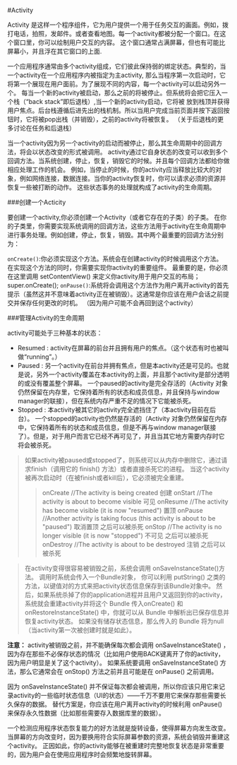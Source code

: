 #Activity

Activity 是这样一个程序组件，它为用户提供一个用于任务交互的画面。例如，拨打电话，拍照，发邮件。或者查看地图。每一个activity都被分配一个窗口。在这个窗口里，你可以绘制用户交互的内容。 这个窗口通常占满屏幕，但也有可能比屏幕小，并且浮在其它窗口的上面.

一个应用程序通常由多个activity组成，它们彼此保持弱的绑定状态。典型的，当一个activity在一个应用程序内被指定为主activity, 那么当程序第一次启动时，它将第一个展现在用户面前。为了展现不同的内容，每一个activity可以启动另外一个。 每当一个新的activity被启动，那么之前的将被停止。但系统将会把它压入一个栈（“back stack”即后退栈）,当一个新的activity启动，它将被 放到栈顶并获得用户焦点。后台栈遵循后进先出的栈机制。所以当用户完成当前页面并按下返回按钮时，它将被pop出栈（并销毁），之前的activity将被恢复。 （关于后退栈的更多讨论在任务和后退栈）

当一个activity因为另一个activity的启动而被停止，那么其生命周期中的回调方法，将会以状态改变的形式被调用。 activity通过它自身状态的改变可以收到多个回调方法。当系统创建，停止，恢复，销毁它的时候。并且每个回调方法都给你做相应处理工作的机会。 例如，当停止的时候，你的activity应当释放比较大的对象，例如网络连接，数据连接。当你的activity恢复时，你可以请求必须的资源并恢复一些被打断的动作。 这些状态事务的处理就构成了activity的生命周期。 

###创建一个Acticity

要创建一个activity,你必须创建一个Activity（或者它存在的子类）的子类。 在你的子类里，你需要实现系统调用的回调方法，这些方法用于activity在生命周期中进行事务处理。例如创建，停止，恢复，销毁。其中两个最重要的回调方法分别为：

`onCreate()`:你必须实现这个方法。系统会在创建activity的时候调用这个方法。 在实现这个方法的同时，你需要实现你activity的重要组件。 最重要的是，你必须在这里调用 setContentView() 来定义你activity用于用户交互的布局；super.onCreate();
`onPause()`:系统将会调用这个方法作为用户离开activity的首先提示（虽然这并不意味着activity正在被销毁）。这通常是你应该在用户会话之前提交并保存任何更改的时机。 （因为用户可能不会再回到这个activity）

###管理Activity的生命周期

activity可能处于三种基本的状态：
    
* Resumed :     activity在屏幕的前台并且拥有用户的焦点。（这个状态有时也被叫做“running”。） 
* Paused :     另一个activity在前台并拥有焦点，但是本activity还是可见的。也就是说，另外一个activity覆盖在本activity的上面，并且那个activity是部分透明的或没有覆盖整个屏幕。 一个paused的activity是完全存活的（Activity 对象仍然保留在内存里，它保持着所有的状态和成员信息，并且保持与window  manager的联接），但在系统内存严重不足的情况下它能被杀死。 
* Stopped :     本activity被其它的activity完全遮挡住了（本activity目前在后台）。 一个stopped的activity也仍然是存活的（Activity 对象仍然保留在内存中，它保持着所有的状态和成员信息，但是不再与window manager联接了）。但是，对于用户而言它已经不再可见了，并且当其它地方需要内存时它将会被杀死。

> 如果activity被paused或stopped了，则系统可以从内存中删除它，通过请求finish（调用它的 finish() 方法）或者直接杀死它的进程。 
> 当这个activity被再次启动时（在被finish或者kill后），它必须被完全重建。
> 
> >onCreate  //The activity is being created 创建
> >onStart   //The activity is about to become visible 可见
> >onResume  //The activity has become visible (it is now "resumed") 置顶
> >onPause   //Another activity is taking focus (this activity is about to be "paused") 取消置顶 之后可以被杀死
> >onStop    //The activity is no longer visible (it is now "stopped") 不可见 之后可以被杀死
> >onDestroy     //The activity is about to be destroyed 注销 之后可以被杀死


> 在activity变得很容易被销毁之前，系统会调用 onSaveInstanceState()方法。 
> 调用时系统会传入一个Bundle对象， 你可以利用 putString() 之类的方法，以键值对的方式来把activity状态信息保存到该Bundle对象中。
> 然后，如果系统杀掉了你的application进程并且用户又返回到你的activity，系统就会重建activity并将这个 Bundle 传入onCreate() 和onRestoreInstanceState() 中，你就可以从 Bundle 中解析出已保存信息并恢复activity状态。
> 如果没有储存状态信息，那么传入的 Bundle 将为null（当activity第一次被创建时就是如此）。

**注意：** activity被销毁之前，并不能确保每次都会调用 onSaveInstanceState() ，因为存在那些不必保存状态的情况（比如用户使用BACK键离开了你的activity，因为用户明显是关了这个activity）。 如果系统要调用 onSaveInstanceState() 方法，那么它通常会在 onStop() 方法之前并且可能是在 onPause() 之前调用。

因为 onSaveInstanceState() 并不保证每次都会被调用，所以你应该只用它来记录activity的一些临时状态信息（UI的状态）——千万不要用它来保存那些需要长久保存的数据。 替代方案是，你应该在用户离开activity的时候利用 onPause() 来保存永久性数据（比如那些需要存入数据库里的数据）。

一个检测应用程序状态恢复能力的好方法就是旋转设备，使得屏幕方向发生改变。 当屏幕的方向改变时，因为要换用符合实际屏幕参数的资源，系统会销毁并重建这个activity。 正因如此，你的activity能够在被重建时完整地恢复状态是非常重要的，因为用户会在使用应用程序时会频繁地旋转屏幕。

